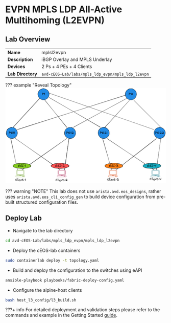 # EVPN MPLS LDP All-Active Multihoming (L2EVPN)

## Lab Overview

|                               |                                                                                  |
| ----------------------------- | -------------------------------------------------------------------------------- |
| **Name**                      | mplsl2evpn                                                                       |
| **Description**               | iBGP Overlay and MPLS Underlay                                                   |
| **Devices**                   | 2 Ps + 4 PEs + 4 Clients                                                         |
| **Lab Directory**             | `avd-cEOS-Lab/labs/mpls_ldp_evpn/mpls_ldp_l2evpn`                                |

??? example "Reveal Topology"
    ![Figure avd_sym_irb](../images/mpls_v2.png)

??? warning "NOTE"
    This lab does not use `arista.avd.eos_designs`, rather uses `arista.avd.eos_cli_config_gen` to build device configuration from pre-built structured configuration files.

## Deploy Lab

* Navigate to the lab directory

```bash
cd avd-cEOS-Lab/labs/mpls_ldp_evpn/mpls_ldp_l2evpn
```

* Deploy the cEOS-lab containers

```bash
sudo containerlab deploy -t topology.yaml
```

* Build and deploy the configuration to the switches using eAPI

```bash
ansible-playbook playbooks/fabric-deploy-config.yaml
```

* Configure the alpine-host clients

```bash
bash host_l3_config/l3_build.sh
```

???+ info
    For detailed deployment and validation steps please refer to the commands and example in the Getting Started [guide](../quickStart.md).
